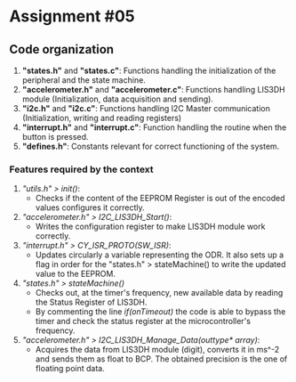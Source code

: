 # Assignment \#05

## Code organization
1. __"states.h"__ and __"states.c"__: Functions handling the initialization of the peripheral and the state machine.
1. __"accelerometer.h"__ and __"accelerometer.c"__: Functions handling LIS3DH module (Initialization, data acquisition and sending).
1. __"i2c.h"__ and __"i2c.c"__: Functions handling I2C Master communication (Initialization, writing and reading registers)
1. __"interrupt.h"__ and  __"interrupt.c"__: Function handling the routine when the button is pressed.
1. __"defines.h"__: Constants relevant for correct functioning of the system.

### Features required by the context
1. _"utils.h" > init()_: 
    - Checks if the content of the EEPROM Register is out of the encoded values configures it correctly.
1. _"accelerometer.h" > I2C\_LIS3DH\_Start()_:
    - Writes the configuration register to make LIS3DH module work correctly.
1. _"interrupt.h" > CY\_ISR\_PROTO(SW\_ISR)_:
    - Updates circularly a variable representing the ODR. It also sets up a flag in order for the "states.h" > stateMachine() to write the updated value to the EEPROM.
1. _"states.h" > stateMachine()_
    - Checks out, at the timer's frequency, new available data by reading the Status Register of LIS3DH.
    - By commenting the line _if(onTimeout)_ the code is able to bypass the timer and check the status register at the microcontroller's frequency.
1. _"accelerometer.h" > I2C\_LIS3DH\_Manage\_Data(outtype* array)_:
    - Acquires the data from LIS3DH module (digit), converts it in ms^-2 and sends them as float to BCP. The obtained precision is the one of floating point data.
